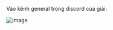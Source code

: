 Vào kênh general trong discord của giải:

![image](https://user-images.githubusercontent.com/113530029/233968932-b09fd92e-e9af-481e-bdd9-c8ae75655402.png)
